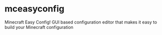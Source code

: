 mceasyconfig
============

Minecraft Easy Config!  GUI based configuration editor that makes it easy to build your Minecraft configuration

